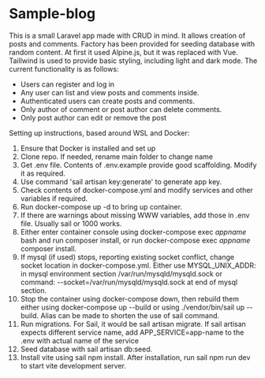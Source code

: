 <h1>Sample-blog</h1>

This is a small Laravel app made with CRUD in mind. It allows creation of posts and comments. Factory has been provided for seeding database with random content.
At first it used Alpine.js, but it was replaced with Vue. Taillwind is used to provide basic styling, including light and dark mode.
The current functionality is as follows:


<ul>
	<li>Users can register and log in</li>
	<li>Any user can list and view posts and comments inside.</li>
	<li>Authenticated users can create posts and comments.</li>
	<li>Only author of comment or post author can delete comments.</li>
	<li>Only post author can edit or remove the post</li>
</ul>

Setting up instructions, based around WSL and Docker:
<ol>
	<li>Ensure that Docker is installed and set up</li>
	<li>Clone repo. If needed, rename main folder to change name</li>
	<li>Get .env file. Contents of .env.example provide good scaffolding. Modify it as required.</li>
	<li>Use command 'sail artisan key:generate' to generate app key.</li>
	<li>Check contents of docker-compose.yml and modify services and other variables if required.</li>
	<li>Run docker-compose up -d to bring up container.</li>
        <li>If there are warnings about missing WWW variables, add those in .env file. Usually sail or 1000 works.</li>
	<li>Either enter container console using docker-compose exec <i>appname</i> bash and run composer install, or run docker-compose exec <i>appname</i> composer install.</li>
	<li>If mysql (if used) stops, reporting existing socket conflict, change socket location in docker-compose.yml. Either use MYSQL_UNIX_ADDR: in mysql environment section /var/run/mysqld/mysqld.sock or command: --socket=/var/run/mysqld/mysqld.sock at end of mysql section.
	<li>Stop the container using docker-compose down, then rebuild them either using docker-compose up --build or using ./vendor/bin/sail up --build. Alias can be made to shorten the use of sail command.</li>
	<li>Run migrations. For Sail, it would be sail artisan migrate. If sail artisan expects different service name, add APP_SERVICE=app-name to the .env with actual name of the service</li>
	<li>Seed database with sail artisan db:seed.</li>
	<li>Install vite using sail npm install. After installation, run sail npm run dev to start vite development server.</li>
</ol>
